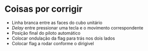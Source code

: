 # Coisas por corrigir

- Linha branca entre as faces do cubo unitário
- *Delay* entre pressionar uma tecla e o movimento correspondente
- Posição final do piloto automático
- Colocar ondulação da flag para trás nos dois lados
- Colocar flag a rodar conforme o dirigivel
